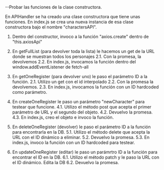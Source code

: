 --Probar las funciones de la clase constructora.

En APIHandler se ha creado una clase constructora que tiene unas funciones.
En index.js se crea una nueva instancia de esa clase constructora bajo el nombre "charactersAPI".

1. Dentro del constructor, invoco a la función "axios.create" dentro de "this.axiosApi"

2. En getFullList (para devolver toda la lista) le hacemos un get de la URL donde se muestran todos los personajes
   2.1. Con la promesa, la devolvemos
   2.2. En index.js, invocamos la función dentro del window.addEventListener de fetch-all

3. En getOneRegister (para devolver uno) le paso el parámetro ID a la función.
   2.1. Utilizo un get con el id interpolado
   2.2. Con la promesa la devolvemos.
   2.3. En index.js, invocamos la función con un ID hardcoded como parámetro.

4. En createOneRegister le paso un parámetro "newCharacter" para testear que funcione.
   4.1. Utilizo el método post que acepta el primer parámetro de URL y el segundo del objeto.
   4.2. Devuelvo la promesa.
   4.3. En index.js, creo el objeto e invoco la función.

5. En deleteOneRegister (devolver) le paso el parámetro ID a la función para encontrarla en la DB.
   5.1. Utilizo el método delete que acepta la URL con el ID dinámico a eliminar.
   5.2. Devuelvo la promesa.
   5.3. En index.js, invoco la función con un ID hardcoded para testear.

6. En updateOneRegister (editar) le paso un parámrtro ID a la función para encontrar el ID en la DB.
   6.1. Utilizo el método patch y le paso la URL con el ID dinámico. Edita la DB
   6.2. Devuelvo la promesa.
